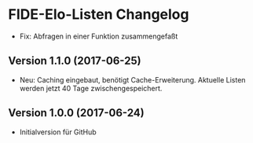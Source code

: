 # FIDE-Elo-Listen Changelog

- Fix: Abfragen in einer Funktion zusammengefaßt

## Version 1.1.0 (2017-06-25)

- Neu: Caching eingebaut, benötigt Cache-Erweiterung. Aktuelle Listen werden jetzt 40 Tage zwischengespeichert.

## Version 1.0.0 (2017-06-24)

- Initialversion für GitHub
